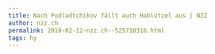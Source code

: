 ```yaml
---
title: Nach Podladtchikov fällt auch Hablützel aus | NZZ
author: nzz.ch
permalink: 2018-02-12-nzz.ch--525710316.html
tags: hy
---
```


